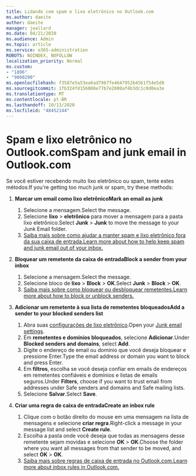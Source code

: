 ```yaml
---
title: Lidando com spam e lixo eletrônico no Outlook.com
ms.author: daeite
author: daeite
manager: joallard
ms.date: 04/21/2020
ms.audience: Admin
ms.topic: article
ms.service: o365-administration
ROBOTS: NOINDEX, NOFOLLOW
localization_priority: Normal
ms.custom:
- "1896"
- "9000290"
ms.openlocfilehash: f3587e5a53ea6ad7967fe4647952b4561f54e5d8
ms.sourcegitcommit: 1fb324fd156008e77b7e2008af4b3dc1c0d0ea3e
ms.translationtype: MT
ms.contentlocale: pt-BR
ms.lasthandoff: 10/13/2020
ms.locfileid: "48452144"
---
```

# <a name="spam-and-junk-email-in-outlookcom"></a><span data-ttu-id="74d51-102">Spam e lixo eletrônico no Outlook.com</span><span class="sxs-lookup"><span data-stu-id="74d51-102">Spam and junk email in Outlook.com</span></span>

<span data-ttu-id="74d51-103">Se você estiver recebendo muito lixo eletrônico ou spam, tente estes métodos:</span><span class="sxs-lookup"><span data-stu-id="74d51-103">If you're getting too much junk or spam, try these methods:</span></span>

1. <span data-ttu-id="74d51-104">**Marcar um email como lixo eletrônico**</span><span class="sxs-lookup"><span data-stu-id="74d51-104">**Mark an email as junk**</span></span>
    1. <span data-ttu-id="74d51-105">Selecione a mensagem.</span><span class="sxs-lookup"><span data-stu-id="74d51-105">Select the message.</span></span>
    1. <span data-ttu-id="74d51-106">Selecione **lixo**  >  **eletrônico** para mover a mensagem para a pasta lixo eletrônico.</span><span class="sxs-lookup"><span data-stu-id="74d51-106">Select **Junk** > **Junk** to move the message to your Junk Email folder.</span></span>
    1. [<span data-ttu-id="74d51-107">Saiba mais sobre como ajudar a manter spam e lixo eletrônico fora da sua caixa de entrada.</span><span class="sxs-lookup"><span data-stu-id="74d51-107">Learn more about how to help keep spam and junk email out of your inbox.</span></span>](https://support.office.com/article/a3ece97b-82f8-4a5e-9ac3-e92fa6427ae4?wt.mc_id=Office_Outlook_com_Alchemy)

1. <span data-ttu-id="74d51-108">**Bloquear um remetente da caixa de entrada**</span><span class="sxs-lookup"><span data-stu-id="74d51-108">**Block a sender from your inbox**</span></span>
    1. <span data-ttu-id="74d51-109">Selecione a mensagem.</span><span class="sxs-lookup"><span data-stu-id="74d51-109">Select the message.</span></span>
    1. <span data-ttu-id="74d51-110">Selecione bloco de **lixo**  >  **Block**  >  **OK**.</span><span class="sxs-lookup"><span data-stu-id="74d51-110">Select **Junk** > **Block** > **OK**.</span></span>
    1. [<span data-ttu-id="74d51-111">Saiba mais sobre como bloquear ou desbloquear remetentes.</span><span class="sxs-lookup"><span data-stu-id="74d51-111">Learn more about how to block or unblock senders.</span></span>](https://support.office.com/article/afba1c94-77bb-4f50-8b85-057cf52f4d5e?wt.mc_id=Office_Outlook_com_Alchemy)

1. <span data-ttu-id="74d51-112">**Adicionar um remetente à sua lista de remetentes bloqueados**</span><span class="sxs-lookup"><span data-stu-id="74d51-112">**Add a sender to your blocked senders list**</span></span>
    1. <span data-ttu-id="74d51-113">Abra suas [configurações de lixo eletrônico](https://outlook.live.com/mail/options/mail/junkEmail/blockedSendersAndDomainsV2).</span><span class="sxs-lookup"><span data-stu-id="74d51-113">Open your [Junk email settings](https://outlook.live.com/mail/options/mail/junkEmail/blockedSendersAndDomainsV2).</span></span>
    1. <span data-ttu-id="74d51-114">Em **remetentes e domínios bloqueados**, selecione **Adicionar**.</span><span class="sxs-lookup"><span data-stu-id="74d51-114">Under **Blocked senders and domains**, select **Add**.</span></span>
    1. <span data-ttu-id="74d51-115">Digite o endereço de email ou domínio que você deseja bloquear e pressione Enter.</span><span class="sxs-lookup"><span data-stu-id="74d51-115">Type the email address or domain you want to block and press Enter.</span></span>
    1. <span data-ttu-id="74d51-116">Em **filtros**, escolha se você deseja confiar em emails de endereços em remetentes confiáveis e domínios e listas de emails seguros.</span><span class="sxs-lookup"><span data-stu-id="74d51-116">Under **Filters**, choose if you want to trust email from addresses under Safe senders and domains and Safe mailing lists.</span></span>
    1. <span data-ttu-id="74d51-117">Selecione **Salvar**.</span><span class="sxs-lookup"><span data-stu-id="74d51-117">Select **Save**.</span></span>

1. <span data-ttu-id="74d51-118">**Criar uma regra de caixa de entrada**</span><span class="sxs-lookup"><span data-stu-id="74d51-118">**Create an inbox rule**</span></span>
    1. <span data-ttu-id="74d51-119">Clique com o botão direito do mouse em uma mensagem na lista de mensagens e selecione **criar regra**.</span><span class="sxs-lookup"><span data-stu-id="74d51-119">Right-click a message in your message list and select **Create rule**.</span></span>
    1. <span data-ttu-id="74d51-120">Escolha a pasta onde você deseja que todas as mensagens desse remetente sejam movidas e selecione **OK**  >  **OK**.</span><span class="sxs-lookup"><span data-stu-id="74d51-120">Choose the folder where you want all messages from that sender to be moved, and select **OK** > **OK**.</span></span>
    1. [<span data-ttu-id="74d51-121">Saiba mais sobre regras de caixa de entrada no Outlook.com.</span><span class="sxs-lookup"><span data-stu-id="74d51-121">Learn more about inbox rules in Outlook.com.</span></span>](https://support.office.com/article/4b094371-a5d7-49bd-8b1b-4e4896a7cc5d?wt.mc_id=Office_Outlook_com_Alchemy)
